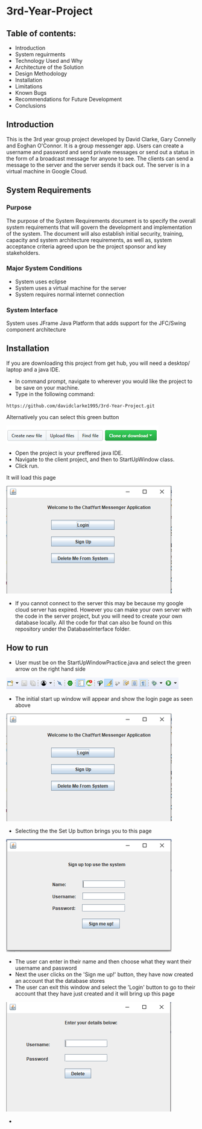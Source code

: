 # 3rd-Year-Project

## Table of contents:
* Introduction
* System reguirments
* Technology Used and Why
* Architecture of the Solution
* Design Methodology
* Installation
* Limitations
* Known Bugs
* Recommendations for Future Development
* Conclusions


## Introduction 

This is the 3rd year group project developed by David Clarke, Gary Connelly and Eoghan O'Connor. It is a group messenger app. Users can create a username and password and send private messages or send out a status in the form of a broadcast message for anyone to see. The clients can send a message to the server and the server sends it back out. The server is in a virtual machine in Google Cloud.

## System Requirements

### Purpose
The purpose of the System Requirements document is to specify the overall system requirements that will govern the development and implementation of the system.  The document will also establish initial security, training, capacity and system architecture requirements, as well as, system acceptance criteria agreed upon be the project sponsor and key stakeholders.

### Major System Conditions
- System uses eclipse
- System uses a virtual machine for the server
- System requires normal internet connection

### System Interface

System uses JFrame Java Platform that adds support for the JFC/Swing component architecture

## Installation

If you are downloading this project from get hub, you will need a desktop/ laptop and a java IDE.
- In command prompt, navigate to wherever you would like the project to be save on your machine. 
- Type in the following command: 

```
https://github.com/davidclarke1995/3rd-Year-Project.git
```
Alternatively you can select this green button

![oops](https://github.com/davidclarke1995/3rd-Year-Project/blob/master/MessengerClient/Images/GitClone.PNG)

- Open the project is your preffered java IDE.
- Navigate to the client project, and then to StartUpWindow class. 
- Click run. 

It will load this page

![oops](https://github.com/davidclarke1995/3rd-Year-Project/blob/master/MessengerClient/Images/LandingPage.png)

* If you cannot connect to the server this may be because my google cloud server has expired. However you can make your own server with the code in the server project, but you will need to create your own database locally. All the code for that can also be found on this repository under the DatabaseInterface folder.

## How to run 

- User must be on the StartUpWindowPractice.java and select the green arrow on the right hand side

![oops](https://github.com/davidclarke1995/3rd-Year-Project/blob/master/MessengerClient/Images/GreenArrow.PNG)

- The initial start up window will appear and show the login page as seen above

![oops](https://github.com/davidclarke1995/3rd-Year-Project/blob/master/MessengerClient/Images/LandingPage.png)

- Selecting the the Set Up button brings you to this page 

![oops](https://github.com/davidclarke1995/3rd-Year-Project/blob/master/MessengerClient/Images/LoginPage.png)

- The user can enter in their name and then choose what they want their username and password
- Next the user clicks on the 'Sign me up!' button, they have now created an account that the database stores
- The user can exit this window and select the 'Login' button to go to their account that they have just created and it will bring up this page 

![oops](https://github.com/davidclarke1995/3rd-Year-Project/blob/master/MessengerClient/Images/Password.png)

- 

